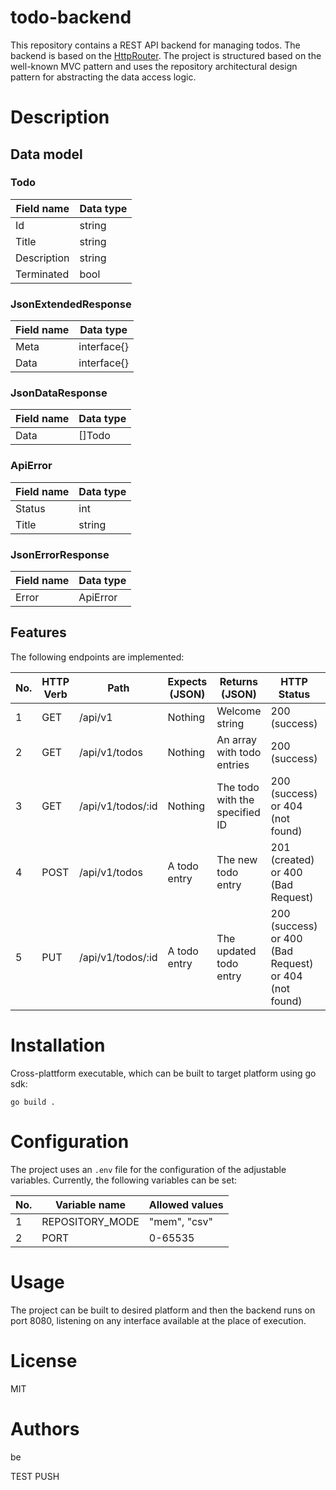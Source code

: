 # todo-backend
This repository contains a REST API backend for managing todos. The backend is based on the [HttpRouter](https://github.com/julienschmidt/httprouter). The project is structured based on the well-known MVC pattern and uses the repository architectural design pattern for abstracting the data access logic.

# Description
## Data model
### Todo
| Field name  | Data type |
|-------------|-----------|
| Id          | string    |
| Title       | string    |
| Description | string    |
| Terminated  | bool      |

### JsonExtendedResponse
| Field name | Data type   |
|------------|-------------|
| Meta       | interface{} |
| Data       | interface{} |

### JsonDataResponse
| Field name | Data type |
|------------|-----------|
| Data       | []Todo    |

### ApiError
| Field name | Data type |
|------------|-----------|
| Status     | int       |
| Title      | string    |

### JsonErrorResponse
| Field name  | Data type |
|-------------|-----------|
| Error       | ApiError  |

## Features
The following endpoints are implemented:

| No. | HTTP Verb | Path              | Expects (JSON) | Returns (JSON)                 | HTTP Status                                           | Description         |
|-----|-----------|-------------------|----------------|--------------------------------|-------------------------------------------------------|---------------------|
| 1   | GET       | /api/v1           | Nothing        | Welcome string                 | 200 (success)                                         | Welcome string      |
| 2   | GET       | /api/v1/todos     | Nothing        | An array with todo entries     | 200 (success)                                         | Get a list of todos |
| 3   | GET       | /api/v1/todos/:id | Nothing        | The todo with the specified ID | 200 (success) or 404 (not found)                      | Get todo by ID      |
| 4   | POST      | /api/v1/todos     | A todo entry   | The new todo entry             | 201 (created) or 400 (Bad Request)                    | Create new todo     |
| 5   | PUT       | /api/v1/todos/:id | A todo entry   | The updated todo entry         | 200 (success) or 400 (Bad Request) or 404 (not found) | Update todo by ID   |

# Installation
Cross-plattform executable, which can be built to target platform using go sdk:
````
go build .
````

# Configuration
The project uses an `.env` file for the configuration of the adjustable variables.
Currently, the following variables can be set:

| No. | Variable name   | Allowed values |
|-----|-----------------|----------------|
| 1   | REPOSITORY_MODE | "mem", "csv"   |
| 2   | PORT            | 0-65535        |

# Usage
The project can be built to desired platform and then the backend runs on port 8080, listening on any interface available at the place of execution.

# License
MIT

# Authors
be

TEST PUSH